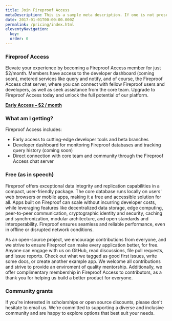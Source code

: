 ```yaml
---
title: Join Fireproof Access
metaDescription: This is a sample meta description. If one is not present in your page/post's front matter, the default metadata.description will be used instead.
date: 2017-01-01T00:00:00.000Z
permalink: /pricing/index.html
eleventyNavigation:
  key: 
  order: 0
---
```

### Fireproof Access

Elevate your experience by becoming a Fireproof Access member for just $2/month. Members have access to the developer dashboard (coming soon), metered services like query and notify, and of course, the Fireproof Access chat server, where you can connect with fellow Fireproof users and developers, as well as seek assistance from the core team. Upgrade to Fireproof Access today and unlock the full potential of our platform.

[**Early Access – $2 / month**](https://buy.stripe.com/test_14k2b7bTL3132oU6op)

### What am I getting?

Fireproof Access includes:

* Early access to cutting-edge developer tools and beta branches
* Developer dashboard for monitoring Fireproof databases and tracking query history (coming soon)
* Direct connection with core team and community through the Fireproof Access chat server

### Free (as in speech)

Fireproof offers exceptional data integrity and replication capabilities in a compact, user-friendly package. The core database runs locally on users' web browsers or mobile apps, making it a free and accessible solution for all. Apps built on Fireproof can scale without incurring developer costs, while leveraging features like decentralized data storage, edge computing, peer-to-peer communication, cryptographic identity and security, caching and synchronization, modular architecture, and open standards and interoperability. Fireproof ensures seamless and reliable performance, even in offline or disrupted network conditions. 

As an open-source project, we encourage contributions from everyone, and we strive to ensure Fireproof can make every application better, for free. Anyone can engage with us on GitHub, read discussions, file pull requests, and issue reports. Check out what we tagged as good first issues, write some docs, or create another example app. We welcome all contributions and strive to provide an enviroment of quality mentorship. Additionally, we offer complimentary membership in Fireproof Access to contributors, as a thank you for helping us build a better product for everyone.

### Community grants

If you're interested in scholarships or open source discounts, please don't hesitate to email us. We're committed to supporting a diverse and inclusive community and are happy to explore options that best suit your needs.